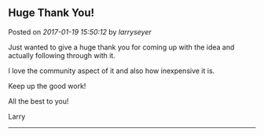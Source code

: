 ## Huge Thank You!
Posted on *2017-01-19 15:50:12* by *larryseyer*

Just wanted to give a huge thank you for coming up with the idea and actually following through with it.

I love the community aspect of it and also how inexpensive it is.

Keep up the good work!

All the best to you!

Larry

---

